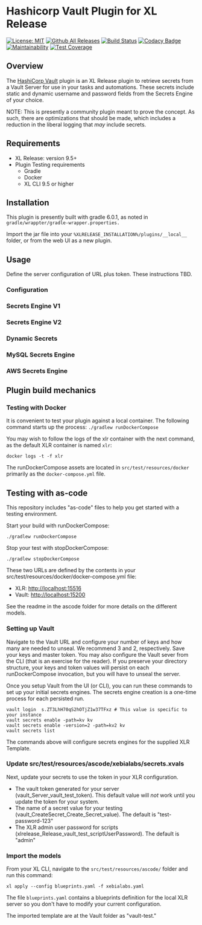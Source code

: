 # Hashicorp Vault Plugin for XL Release

[![License: MIT][xlr-hashicorp-vault-plugin-license-image]][xlr-hashicorp-vault-plugin-license-url]
[![Github All Releases][xlr-hashicorp-vault-plugin-downloads-image]]()
[![Build Status](https://travis-ci.org/xebialabs-community/xlr-hashicorp-vault-plugin.svg?branch=master)](https://travis-ci.org/xebialabs-community/xlr-hashicorp-vault-plugin)
[![Codacy Badge](https://api.codacy.com/project/badge/Grade/028a468d01c24cc192e167f776f0fe05)](https://www.codacy.com/manual/marcoman/xlr-hashicorp-vault-plugin?utm_source=github.com&amp;utm_medium=referral&amp;utm_content=xebialabs-community/xlr-hashicorp-vault-plugin&amp;utm_campaign=Badge_Grade)
[![Maintainability](https://api.codeclimate.com/v1/badges/9327483cb92b9a203d6d/maintainability)](https://codeclimate.com/github/xebialabs-community/xlr-hashicorp-vault-plugin/maintainability)
[![Test Coverage](https://api.codeclimate.com/v1/badges/9327483cb92b9a203d6d/test_coverage)](https://codeclimate.com/github/xebialabs-community/xlr-hashicorp-vault-plugin/test_coverage)

## Overview

The [HashiCorp Vault](https://www.vaultproject.io/) plugin is an XL Release plugin
to retrieve  secrets from a Vault Server for use in your tasks and automations.
These secrets include static and dynamic username and password fields from the
Secrets Engine of your choice.

NOTE: This is presently a community plugin meant to prove the concept.  As such,
there are optimizations that should be made, which includes a reduction in the
liberal logging that *may* include secrets.

## Requirements

- XL Release: version 9.5+
- Plugin Testing requirements
  - Gradle
  - Docker
  - XL CLI 9.5 or higher

## Installation

This plugin is presently built with gradle 6.0.1, as noted in `gradle/wrappter/gradle-wrapper.properties.`

Import the jar file into your `%XLRELEASE_INSTALLATION%/plugins/__local__` folder,
or from the web UI as a new plugin.

## Usage

Define the server configuration of URL plus token.  These instructions TBD.

### Configuration

### Secrets Engine V1

### Secrets Engine V2

### Dynamic Secrets

### MySQL Secrets Engine

### AWS Secrets Engine

## Plugin build mechanics

### Testing with Docker

It is convenient to test your plugin against a local container.  The following command starts up the process:
`./gradlew runDockerCompose`

You may wish to follow the logs of the xlr container with the next command, as the default XLR container is named `xlr`:

`docker logs -t -f xlr`

The runDockerCompose assets are located in `src/test/resources/docker` primarily as the `docker-compose.yml` file.

## Testing with as-code

This repository includes "as-code" files to help you get started with a testing environment.

Start your build with runDockerCompose:

`./gradlew runDockerCompose`

Stop your test with stopDockerCompose:

`./gradlew stopDockerCompose`

These two URLs are defined by the contents in your src/test/resources/docker/docker-compose.yml file:

- XLR: [http://localhost:15516](http://localhost:15516)
- Vault: [http://localhost:15200](http://localhost:15200)

See the readme in the ascode folder for more details on the different models.

### Setting up Vault

Navigate to the Vault URL and configure your number of keys and how many are
needed to unseal.  We recommend 3 and 2, respectively.  Save your keys and
master token.  You may also configure the Vault sever from the CLI (that is
an exercise for the reader).  If you preserve your directory structure, your
keys and token values will persist on each runDockerCompose invocation, but
you will have to unseal the server.

Once you setup Vault from the UI (or CLI), you can run these commands to set up
your initial secrets engines.  The secrets engine creation is a one-time
process for each persisted run.

```shell script
vault login  s.ZT3LhH70qS2hOTjZ1w37TFxz # This value is specific to your instance
vault secrets enable -path=kv kv
vault secrets enable -version=2 -path=kv2 kv
vault secrets list
```

The commands above will configure secrets engines for the supplied XLR Template.

### Update src/test/resources/ascode/xebialabs/secrets.xvals

Next, update your secrets to use the token in your XLR configuration.

- The vault token generated for your server (vault_Server_vault_test_token).
  This default value will *not* work until you update the token for your system.
- The name of a secret value for your testing (vault_CreateSecret_Create_Secret_value).
  The default is "test-password-123"
- The XLR admin user password for scripts (xlrelease_Release_vault_test_scriptUserPassword).
  The default is "admin"

### Import the models

From your XL CLI, navigate to the `src/test/resources/ascode/` folder and run
this command:

`xl apply --config blueprints.yaml -f xebialabs.yaml`

The file `blueprints.yaml` contains a blueprints definition for the local XLR
server so you don't have to modify your current configuration.

The imported template are at the Vault folder as "vault-test."

[xlr-hashicorp-vault-plugin-license-image]: https://img.shields.io/badge/License-MIT-yellow.svg
[xlr-hashicorp-vault-plugin-license-url]: https://opensource.org/licenses/MIT
[xlr-hashicorp-vault-plugin-downloads-image]: https://img.shields.io/github/downloads/xebialabs-community/xlr-hashicorp-vault-plugin/total.svg
